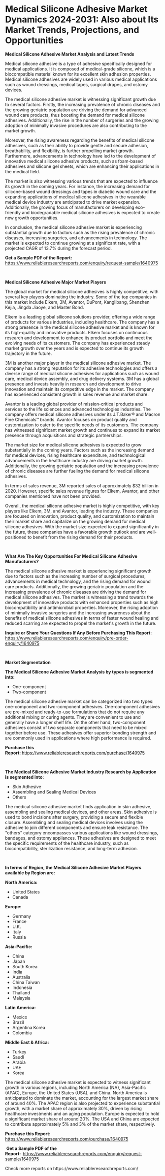 <p><h1>Medical Silicone Adhesive Market Dynamics 2024-2031: Also about Its Market Trends, Projections, and Opportunities</h1></p><p><strong>Medical Silicone Adhesive Market Analysis and Latest Trends</strong></p>
<p><p>Medical silicone adhesive is a type of adhesive specifically designed for medical applications. It is composed of medical-grade silicone, which is a biocompatible material known for its excellent skin adhesion properties. Medical silicone adhesives are widely used in various medical applications such as wound dressings, medical tapes, surgical drapes, and ostomy devices.</p><p>The medical silicone adhesive market is witnessing significant growth due to several factors. Firstly, the increasing prevalence of chronic diseases and the growing geriatric population are driving the demand for advanced wound care products, thus boosting the demand for medical silicone adhesives. Additionally, the rise in the number of surgeries and the growing adoption of minimally invasive procedures are also contributing to the market growth.</p><p>Moreover, the rising awareness regarding the benefits of medical silicone adhesives, such as their ability to provide gentle and secure adhesion, breathability, and flexibility, is further propelling market growth. Furthermore, advancements in technology have led to the development of innovative medical silicone adhesive products, such as foam-based adhesives and silicone gel sheets, which are enhancing their applications in the medical field.</p><p>The market is also witnessing various trends that are expected to influence its growth in the coming years. For instance, the increasing demand for silicone-based wound dressings and tapes in diabetic wound care and the expanding applications of medical silicone adhesives in the wearable medical device industry are anticipated to drive market expansion. Additionally, the growing focus of manufacturers on developing eco-friendly and biodegradable medical silicone adhesives is expected to create new growth opportunities.</p><p>In conclusion, the medical silicone adhesive market is experiencing substantial growth due to factors such as the rising prevalence of chronic diseases, increasing surgeries, and advancements in technology. The market is expected to continue growing at a significant rate, with a projected CAGR of 13.7% during the forecast period.</p></p>
<p><strong>Get a Sample PDF of the Report:&nbsp;</strong> <a href="https://www.reliableresearchreports.com/enquiry/request-sample/1640975">https://www.reliableresearchreports.com/enquiry/request-sample/1640975</a></p>
<p>&nbsp;</p>
<p><strong>Medical Silicone Adhesive Major Market Players</strong></p>
<p><p>The global market for medical silicone adhesives is highly competitive, with several key players dominating the industry. Some of the top companies in this market include Elkem, 3M, Avantor, DuPont, Kanglibang, Shenzhen Kejia, Jingda Jiaoye, and Master Bond.</p><p>Elkem is a leading global silicone solutions provider, offering a wide range of products for various industries, including healthcare. The company has a strong presence in the medical silicone adhesive market and is known for its high-quality and innovative products. Elkem focuses on continuous research and development to enhance its product portfolio and meet the evolving needs of its customers. The company has experienced steady market growth over the years and is expected to continue its growth trajectory in the future.</p><p>3M is another major player in the medical silicone adhesive market. The company has a strong reputation for its adhesive technologies and offers a diverse range of medical silicone adhesives for applications such as wound care, medical device assembly, and drug delivery systems. 3M has a global presence and invests heavily in research and development to drive innovation and maintain its competitive edge in the market. The company has experienced consistent growth in sales revenue and market share.</p><p>Avantor is a leading global provider of mission-critical products and services to the life sciences and advanced technologies industries. The company offers medical silicone adhesives under its J.T.Baker® and Macron Fine Chemicals™ brands. Avantor focuses on product quality and customization to cater to the specific needs of its customers. The company has witnessed significant market growth and continues to expand its market presence through acquisitions and strategic partnerships.</p><p>The market size for medical silicone adhesives is expected to grow substantially in the coming years. Factors such as the increasing demand for medical devices, rising healthcare expenditure, and technological advancements in the healthcare industry are driving market growth. Additionally, the growing geriatric population and the increasing prevalence of chronic diseases are further fueling the demand for medical silicone adhesives.</p><p>In terms of sales revenue, 3M reported sales of approximately $32 billion in 2020. However, specific sales revenue figures for Elkem, Avantor, and other companies mentioned have not been provided.</p><p>Overall, the medical silicone adhesive market is highly competitive, with key players like Elkem, 3M, and Avantor, leading the industry. These companies are focused on innovation, product quality, and customization to maintain their market share and capitalize on the growing demand for medical silicone adhesives. With the market size expected to expand significantly in the future, these companies have a favorable growth outlook and are well-positioned to benefit from the rising demand for their products.</p></p>
<p>&nbsp;</p>
<p><strong>What Are The Key Opportunities For Medical Silicone Adhesive Manufacturers?</strong></p>
<p><p>The medical silicone adhesive market is experiencing significant growth due to factors such as the increasing number of surgical procedures, advancements in medical technology, and the rising demand for wound care products. Additionally, the growing geriatric population and the increasing prevalence of chronic diseases are driving the demand for medical silicone adhesives. The market is witnessing a trend towards the development of innovative products with enhanced properties such as high biocompatibility and antimicrobial properties. Moreover, the rising adoption of minimally invasive surgeries and the increasing awareness about the benefits of medical silicone adhesives in terms of faster wound healing and reduced scarring are expected to propel the market's growth in the future.</p></p>
<p><strong>Inquire or Share Your Questions If Any Before Purchasing This Report:</strong> <a href="https://www.reliableresearchreports.com/enquiry/pre-order-enquiry/1640975">https://www.reliableresearchreports.com/enquiry/pre-order-enquiry/1640975</a></p>
<p>&nbsp;</p>
<p><strong>Market Segmentation</strong></p>
<p><strong>The Medical Silicone Adhesive Market Analysis by types is segmented into:</strong></p>
<p><ul><li>One-component</li><li>Two-component</li></ul></p>
<p><p>The medical silicone adhesive market can be categorized into two types: one-component and two-component adhesives. One-component adhesives are pre-mixed and ready-to-use formulations that do not require any additional mixing or curing agents. They are convenient to use and generally have a longer shelf life. On the other hand, two-component adhesives consist of two separate components that need to be mixed together before use. These adhesives offer superior bonding strength and are commonly used in applications where high performance is required.</p></p>
<p><strong>Purchase this Report:&nbsp;</strong><a href="https://www.reliableresearchreports.com/purchase/1640975">https://www.reliableresearchreports.com/purchase/1640975</a></p>
<p>&nbsp;</p>
<p><strong>The Medical Silicone Adhesive Market Industry Research by Application is segmented into:</strong></p>
<p><ul><li>Skin Adhesive</li><li>Assembling and Sealing Medical Devices</li><li>Others</li></ul></p>
<p><p>The medical silicone adhesive market finds application in skin adhesive, assembling and sealing medical devices, and other areas. Skin adhesive is used to bond incisions after surgery, providing a secure and flexible closure. Assembling and sealing medical devices involves using the adhesive to join different components and ensure leak resistance. The "others" category encompasses various applications like wound dressings, bandages, and ostomy appliances. These adhesives are designed to meet the specific requirements of the healthcare industry, such as biocompatibility, sterilization resistance, and long-term adhesion.</p></p>
<p>&nbsp;</p>
<p><strong>In terms of Region, the Medical Silicone Adhesive Market Players available by Region are:</strong></p>
<p>
    <p> <strong> North America: </strong>
        <ul>
            <li>United States</li>
            <li>Canada</li>
        </ul>
        </p> 
    <p> <strong> Europe: </strong>
        <ul>
            <li>Germany</li>
            <li>France</li>
            <li>U.K.</li>
            <li>Italy</li>
            <li>Russia</li>
        </ul>
        </p> 
    <p> <strong> Asia-Pacific: </strong>
        <ul>
            <li>China</li>
            <li>Japan</li>
            <li>South Korea</li>
            <li>India</li>
            <li>Australia</li>
            <li>China Taiwan</li>
            <li>Indonesia</li>
            <li>Thailand</li>
            <li>Malaysia</li>
        </ul>
        </p> 
    <p> <strong> Latin America: </strong>
        <ul>
            <li>Mexico</li>
            <li>Brazil</li>
            <li>Argentina Korea</li>
            <li>Colombia</li>
        </ul>
        </p> 
    <p> <strong> Middle East & Africa: </strong>
        <ul>
            <li>Turkey</li>
            <li>Saudi</li>
            <li>Arabia</li>
            <li>UAE</li>
            <li>Korea</li>
        </ul>
    </p>
    </p>
<p><p>The medical silicone adhesive market is expected to witness significant growth in various regions, including North America (NA), Asia-Pacific (APAC), Europe, the United States (USA), and China. North America is anticipated to dominate the market, accounting for the largest market share of around 40%. The APAC region is also projected to experience substantial growth, with a market share of approximately 30%, driven by rising healthcare investments and an aging population. Europe is expected to hold a significant market share of around 20%. The USA and China are expected to contribute approximately 5% and 3% of the market share, respectively.</p></p>
<p><strong>Purchase this Report: </strong><a href="https://www.reliableresearchreports.com/purchase/1640975">https://www.reliableresearchreports.com/purchase/1640975</a></p>
<p>&nbsp;<strong>Get a Sample PDF of the Report:&nbsp;&nbsp;</strong><a href="https://www.reliableresearchreports.com/enquiry/request-sample/1640975">https://www.reliableresearchreports.com/enquiry/request-sample/1640975</a></p>
<p><strong></strong></p>
<p>Check more reports on https://www.reliableresearchreports.com/</p>